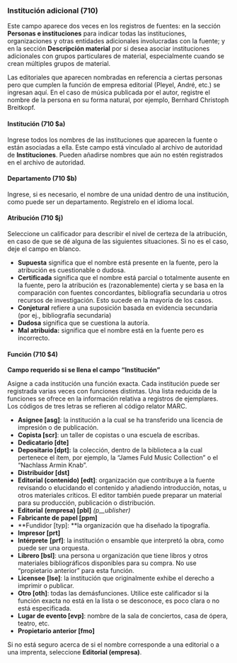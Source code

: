 ### Institución adicional (710)

Este campo aparece dos veces en los registros de fuentes: en la sección **Personas e instituciones** para indicar todas las instituciones, organizaciones y otras entidades adicionales involucradas con la fuente; y en la sección **Descripción material** por si desea asociar instituciones adicionales con grupos particulares de material, especialmente cuando se crean múltiples grupos de material.

Las editoriales que aparecen nombradas en referencia a ciertas personas pero que cumplen la función de empresa editorial (Pleyel, André, etc.) se ingresan aquí. En el caso de música publicada por el autor, registre el nombre de la persona en su forma natural, por ejemplo, Bernhard Christoph Breitkopf.

#### Institución (710 $a)

Ingrese todos los nombres de las instituciones que aparecen la fuente o están asociadas a ella. Este campo está vinculado al archivo de autoridad de **Instituciones**. Pueden añadirse nombres que aún no estén registrados en el archivo de autoridad.

#### Departamento (710 $b)

Ingrese, si es necesario, el nombre de una unidad dentro de una institución, como puede ser un departamento. Regístrelo en el idioma local.

#### Atribución (710 $j)

Seleccione un calificador para describir el nivel de certeza de la atribución, en caso de que se dé alguna de las siguientes situaciones. Si no es el caso, deje el campo en blanco.

- **Supuesta** significa que el nombre está presente en la fuente, pero la atribución es cuestionable o dudosa.
- **Certificada** significa que el nombre está parcial o totalmente ausente en la fuente, pero la atribución es (razonablemente) cierta y se basa en la comparación con fuentes concordantes, bibliografía secundaria u otros recursos de investigación. Esto sucede en la mayoría de los casos.
- **Conjetural** refiere a una suposición basada en evidencia secundaria (por ej., bibliografía secundaria)
- **Dudosa** significa que se cuestiona la autoría.
- **Mal atribuida:** significa que el nombre está en la fuente pero es incorrecto.

#### Función (710 $4)

**Campo requerido si se llena el campo “Institución”**

Asigne a cada institución una función exacta. Cada institución puede ser registrada varias veces con funciones distintas. Una lista reducida de la funciones se ofrece en la información relativa a registros de ejemplares. Los códigos de tres letras se refieren al código relator MARC.

- **Asignee [asg]**: la institución a la cual se ha transferido una licencia de impresión o de publicación.
- **Copista [scr]**: un taller de copistas o una escuela de escribas.
- **Dedicatario [dte]**
- **Depositario [dpt]:** la colección, dentro de la biblioteca a la cual pertenece el ítem, por ejemplo, la “James Fuld Music Collection” o el “Nachlass Armin Knab”.
- **Distribuidor [dst]**
- **Editorial (contenido) [edt]**: organización que contribuye a la fuente revisando o elucidando el contenido y añadiendo introducción, notas, u otros materiales críticos. El editor también puede preparar un material para su producción, publicación o distribución.
- **Editorial** **(empresa) [pbl]** _(p__ublisher)_
- **Fabricante de papel [ppm]**
- **Fundidor [typ]: **la organización que ha diseñado la tipografía.
- **Impresor [prt]**
- **Intérprete** **[prf]**: la institución o ensamble que interpretó la obra, como puede ser una orquesta.
- **Librero [bsl]**: una persona u organización que tiene libros y otros materiales bibliográficos disponibles para su compra. No use “propietario anterior” para esta función.
- **Licensee** **[lse]**: la institución que originalmente exhibe el derecho a imprimir o publicar.
- **Otro [oth]**: todas las demásfunciones. Utilice este calificador si la función exacta no está en la lista o se desconoce, es poco clara o no está especificada.
- **Lugar de evento [evp]**: nombre de la sala de conciertos, casa de ópera, teatro, etc.
- **Propietario anterior [fmo]**

Si no está seguro acerca de si el nombre corresponde a una editorial o a una imprenta, seleccione **Editorial (empresa)**.
